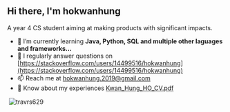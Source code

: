 <h2>Hi there, I'm hokwanhung</h1>

A year 4 CS student aiming at making products with significant impacts.
- 🌱 I’m currently learning **Java, Python, SQL and multiple other laguages and frameworks...**
- 📝 I regularly answer questions on [https://stackoverflow.com/users/14499516/hokwanhung](https://stackoverflow.com/users/14499516/hokwanhung)
- 📫 Reach me at hokwanhung.2019@gmail.com
- 📄 Know about my experiences [Kwan_Hung_HO_CV.pdf](https://github.com/travrs629/travrs629/raw/main/Kwan_Hung_HO_CV.pdf)
  
<p>&nbsp;<img align="center" src="https://github-readme-stats.vercel.app/api?username=travrs629&count_private=true&show_icons=true&cache_seconds=1800&locale=en" alt="travrs629" /></p>
